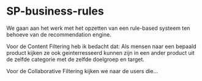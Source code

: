 # SP-business-rules
We gaan aan het werk met het opzetten van een rule-based systeem ten behoeve van de recommendation engine.

Voor de Content Filtering heb ik bedacht dat:
Als mensen naar een bepaald product kijken ze ook geinterresseerd kunnen zijn in een ander product uit de zelfde categorie met de zelfde doelgroep en target.

Voor de Collaborative Filtering kijken we naar de users die...